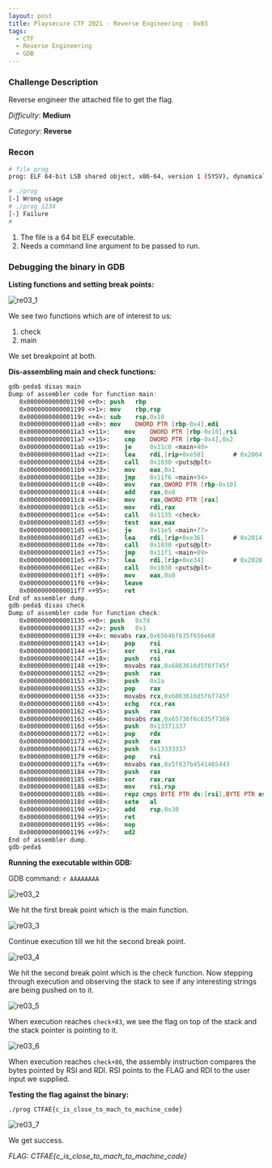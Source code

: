 ```yaml
---
layout: post
title: Playsecure CTF 2021 - Reverse Engineering - 0x03
tags:
  - CTF
  - Reverse Engineering
  - GDB
---
```

### Challenge Description

Reverse engineer the attached file to get the flag.

_Difficulty_: **Medium**

_Category_: **Reverse**

<!-- more -->

### Recon

```bash
# file prog 
prog: ELF 64-bit LSB shared object, x86-64, version 1 (SYSV), dynamically linked, interpreter /lib64/ld-linux-x86-64.so.2, BuildID[sha1]=f53c6d7f3c9435791ec158b90deab3b2435e81f5, for GNU/Linux 3.2.0, not stripped

# ./prog
[-] Wrong usage
# ./prog 1234
[-] Failure
# 
```

1. The file is a 64 bit ELF executable.
2. Needs a command line argument to be passed to run.

### Debugging the binary in GDB

**Listing functions and setting break points:**

![re03_1](/assets/playsecure2021/re03_1.png)

We see two functions which are of interest to us:
1. check
2. main

We set breakpoint at both.

**Dis-assembling main and check functions:**

```nasm
gdb-peda$ disas main
Dump of assembler code for function main:
   0x0000000000001198 <+0>:	push   rbp
   0x0000000000001199 <+1>:	mov    rbp,rsp
   0x000000000000119c <+4>:	sub    rsp,0x10
   0x00000000000011a0 <+8>:	mov    DWORD PTR [rbp-0x4],edi
   0x00000000000011a3 <+11>:	mov    QWORD PTR [rbp-0x10],rsi
   0x00000000000011a7 <+15>:	cmp    DWORD PTR [rbp-0x4],0x2
   0x00000000000011ab <+19>:	je     0x11c0 <main+40>
   0x00000000000011ad <+21>:	lea    rdi,[rip+0xe50]        # 0x2004
   0x00000000000011b4 <+28>:	call   0x1030 <puts@plt>
   0x00000000000011b9 <+33>:	mov    eax,0x1
   0x00000000000011be <+38>:	jmp    0x11f6 <main+94>
   0x00000000000011c0 <+40>:	mov    rax,QWORD PTR [rbp-0x10]
   0x00000000000011c4 <+44>:	add    rax,0x8
   0x00000000000011c8 <+48>:	mov    rax,QWORD PTR [rax]
   0x00000000000011cb <+51>:	mov    rdi,rax
   0x00000000000011ce <+54>:	call   0x1135 <check>
   0x00000000000011d3 <+59>:	test   eax,eax
   0x00000000000011d5 <+61>:	je     0x11e5 <main+77>
   0x00000000000011d7 <+63>:	lea    rdi,[rip+0xe36]        # 0x2014
   0x00000000000011de <+70>:	call   0x1030 <puts@plt>
   0x00000000000011e3 <+75>:	jmp    0x11f1 <main+89>
   0x00000000000011e5 <+77>:	lea    rdi,[rip+0xe34]        # 0x2020
   0x00000000000011ec <+84>:	call   0x1030 <puts@plt>
   0x00000000000011f1 <+89>:	mov    eax,0x0
   0x00000000000011f6 <+94>:	leave  
   0x00000000000011f7 <+95>:	ret    
End of assembler dump.
gdb-peda$ disas check
Dump of assembler code for function check:
   0x0000000000001135 <+0>:	push   0x7d
   0x0000000000001137 <+2>:	push   0x1
   0x0000000000001139 <+4>:	movabs rax,0x65646f635f656e68
   0x0000000000001143 <+14>:	pop    rsi
   0x0000000000001144 <+15>:	xor    rsi,rax
   0x0000000000001147 <+18>:	push   rsi
   0x0000000000001148 <+19>:	movabs rax,0x6863616d5f6f745f
   0x0000000000001152 <+29>:	push   rax
   0x0000000000001153 <+30>:	push   0x2a
   0x0000000000001155 <+32>:	pop    rax
   0x0000000000001156 <+33>:	movabs rcx,0x6863616d5f6f745f
   0x0000000000001160 <+43>:	xchg   rcx,rax
   0x0000000000001162 <+45>:	push   rax
   0x0000000000001163 <+46>:	movabs rax,0x65736f6c635f7369
   0x000000000000116d <+56>:	push   0x13371337
   0x0000000000001172 <+61>:	pop    rdx
   0x0000000000001173 <+62>:	push   rax
   0x0000000000001174 <+63>:	push   0x13333337
   0x0000000000001179 <+68>:	pop    rsi
   0x000000000000117a <+69>:	movabs rax,0x5f637b4541465443
   0x0000000000001184 <+79>:	push   rax
   0x0000000000001185 <+80>:	xor    rax,rax
   0x0000000000001188 <+83>:	mov    rsi,rsp
   0x000000000000118b <+86>:	repz cmps BYTE PTR ds:[rsi],BYTE PTR es:[rdi]
   0x000000000000118d <+88>:	sete   al
   0x0000000000001190 <+91>:	add    rsp,0x30
   0x0000000000001194 <+95>:	ret    
   0x0000000000001195 <+96>:	nop
   0x0000000000001196 <+97>:	ud2    
End of assembler dump.
gdb-peda$ 
```

**Running the executable within GDB:**

GDB command: `r AAAAAAAA`

![re03_2](/assets/playsecure2021/re03_2.png)

We hit the first break point which is the main function. 

![re03_3](/assets/playsecure2021/re03_3.png)

Continue execution till we hit the second break point.

![re03_4](/assets/playsecure2021/re03_4.png)

We hit the second break point which is the check function. Now stepping through execution and observing the stack to see if any interesting strings are being pushed on to it.

![re03_5](/assets/playsecure2021/re03_5.png)

When execution reaches `check+83`, we see the flag on top of the stack and the stack pointer is pointing to it.

![re03_6](/assets/playsecure2021/re03_6.png)

When execution reaches `check+86`, the assembly instruction compares the bytes pointed by RSI and RDI. RSI points to the FLAG and RDI to the user input we supplied.

**Testing the flag against the binary:**

`./prog CTFAE{c_is_close_to_mach_to_machine_code}`

![re03_7](/assets/playsecure2021/re03_7.png)

We get success.

*FLAG: CTFAE{c_is_close_to_mach_to_machine_code}*
